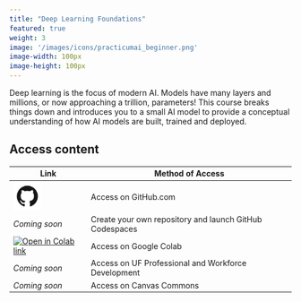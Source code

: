 ```yaml
---
title: "Deep Learning Foundations"
featured: true
weight: 3
image: '/images/icons/practicumai_beginner.png'
image-width: 100px
image-height: 100px
---
```


Deep learning is the focus of modern AI. Models have many layers and millions, or now approaching a trillion, parameters! This course breaks things down and introduces you to a small AI model to provide a conceptual understanding of how AI models are built, trained and deployed.

## Access content

Link | Method of Access
-----|-----------------
<a href='https://github.com/PracticumAI/deep_learning'><img src='/images/GitHub-Mark.png' alt='GitHub.com logo' width=50></a> | Access on GitHub.com
*Coming soon* | Create your own repository and launch GitHub Codespaces
<a href='https://colab.research.google.com/github/PracticumAI/deep_learning'><img src='https://colab.research.google.com/assets/colab-badge.svg' alt='Open in Colab link'></a> | Access on Google Colab
*Coming soon* | Access on UF Professional and Workforce Development
*Coming soon* | Access on Canvas Commons